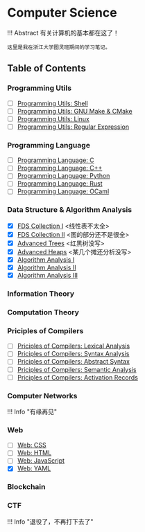 # Computer Science

!!! Abstract
    有关计算机的基本都在这了！

    这里是我在浙江大学图灵班期间的学习笔记。

## Table of Contents

### Programming Utils

- [ ] [Programming Utils: Shell](./Programming%20Utils/Shell.md)
- [ ] [Programming Utils: GNU Make & CMake](./Programming%20Utils/GNU%20Make.md)
- [ ] [Programming Utils: Linux](./Programming%20Utils/Linux.md)
- [ ] [Programming Utils: Regular Expression](./Programming%20Utils/Regular%20Expression.md)

### Programming Language

- [ ] [Programming Language: C](./Programming%20Language/C/index.md)
- [ ] [Programming Language: C++](Programming%20Language/C++/index.md)
- [ ] [Programming Language: Python](./Programming%20Language/Python/index.md)
- [ ] [Programming Language: Rust](./Programming%20Language/Rust/index.md)
- [ ] [Programming Language: OCaml](./Programming%20Language/OCaml/index.md)

### Data Structure & Algorithm Analysis

- [x] [FDS Collection I](./Algorithm/FDS%20I.md) <线性表不太全>
- [x] [FDS Collection II](./Algorithm/FDS%20II.md) <图的部分还不是很全>
- [x] [Advanced Trees](./Algorithm/Lec%201.md) <红黑树没写>
- [x] [Advanced Heaps](./Algorithm/Lec%202.md) <某几个摊还分析没写>
- [x] [Algorithm Analysis I](./Algorithm/Lec%203.md)
- [x] [Algorithm Analysis II](./Algorithm/Lec%204.md)
- [x] [Algorithm Analysis III](./Algorithm/Lec%205.md)

### Information Theory

### Computation Theory

### Priciples of Compilers

- [ ] [Priciples of Compilers: Lexical Analysis](./Compilers/1%20lex.md)
- [ ] [Priciples of Compilers: Syntax Analysis](./Compilers/2%20parse.md)
- [ ] [Priciples of Compilers: Abstract Syntax](./Compilers/3%20ast.md)
- [ ] [Priciples of Compilers: Semantic Analysis](./Compilers/4%20semantic.md)
- [ ] [Priciples of Compilers: Activation Records](./Compilers/5%20activation.md)

### Computer Networks 

!!! Info "有缘再见"

### Web

- [ ] [Web: CSS](./Web/CSS.md)
- [ ] [Web: HTML](./Web/HTML.md)
- [ ] [Web: JavaScript](./Web/Javascript/Javascript.md)
- [x] [Web: YAML](./Web/YAML.md) 

### Blockchain

### CTF

!!! Info "退役了，不再打下去了"


